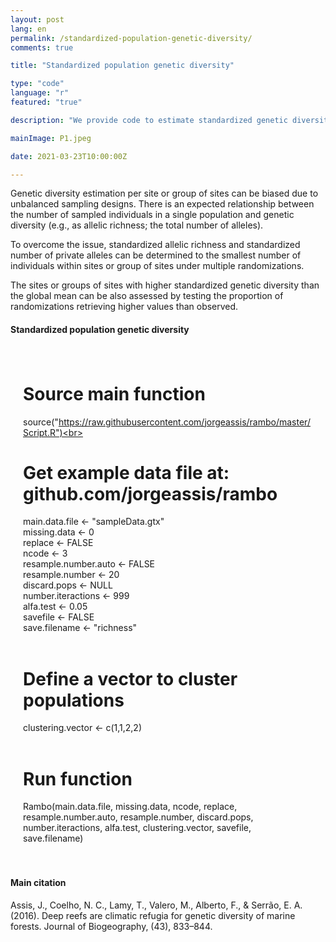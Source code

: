 ```yaml
---
layout: post
lang: en
permalink: /standardized-population-genetic-diversity/
comments: true

title: "Standardized population genetic diversity"

type: "code"
language: "r"
featured: "true"

description: "We provide code to estimate standardized genetic diversity to the smallest number of individuals under multiple randomizations."

mainImage: P1.jpeg

date: 2021-03-23T10:00:00Z

---
```


Genetic diversity estimation per site or group of sites can be biased due to unbalanced sampling designs. There is an expected relationship between the number of sampled individuals in a single population and genetic diversity (e.g., as allelic richness; the total number of alleles).

To overcome the issue, standardized allelic richness and standardized number of private alleles can be determined to the smallest number of individuals within sites or group of sites under multiple randomizations.

The sites or groups of sites with higher standardized genetic diversity than the global mean can be also assessed by testing the proportion of randomizations retrieving higher values than observed.

<h4>Standardized population genetic diversity</h4>

<div style="padding: 20px" class="border-radius-05 bg-gray font-family-secondary font-small text-dark">

# Source main function<br>
source("https://raw.githubusercontent.com/jorgeassis/rambo/master/Script.R")<br><br>

# Get example data file at: github.com/jorgeassis/rambo<br>
main.data.file <- "sampleData.gtx"<br>
missing.data <- 0<br>
replace <- FALSE<br>
ncode <- 3<br>
resample.number.auto <- FALSE<br>
resample.number <- 20<br>
discard.pops <- NULL<br>
number.iteractions <- 999<br>
alfa.test <- 0.05<br>
savefile <- FALSE<br>
save.filename <- "richness"<br><br>

# Define a vector to cluster populations<br>
clustering.vector <- c(1,1,2,2)<br><br>

# Run function<br>
Rambo(main.data.file, missing.data, ncode, replace, resample.number.auto, resample.number, discard.pops, number.iteractions, alfa.test, clustering.vector, savefile, save.filename)
</div>

<h4>Main citation</h4>

Assis, J., Coelho, N. C., Lamy, T., Valero, M., Alberto, F., & Serrão, E. A. (2016). Deep reefs are climatic refugia for genetic diversity of marine forests. Journal of Biogeography, (43), 833–844.
